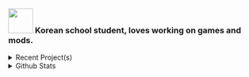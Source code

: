 ### <img src = "mindy2.png" width="50" height="50"> Korean school student, loves working on games and mods.

<details>
  <summary>Recent Project(s)</summary>
  
  [![Readme Card](https://github-readme-stats.vercel.app/api/pin/?username=AvantTeam&repo=MochiRun)](https://github.com/AvantTeam/MochiRun)
  [![Readme Card](https://github-readme-stats.vercel.app/api/pin/?username=sk7725&repo=Platonico)](https://github.com/sk7725/Platonico)
</details>

<details>
  <summary>Github Stats</summary>
  
  ![Github Stats](https://github-readme-stats-sk.vercel.app/api?username=sk7725&count_private=true&show_icons=true&include_all_commits=true&hide_border=true&count_private=true&theme=gotham&title_color=ffaaff&text_color=77ddff)
  ![Top Languages](https://github-readme-stats-sk.vercel.app/api/top-langs/?username=sk7725&show_icons=true&include_all_commits=true&hide_border=true&count_private=true&theme=gotham&langs_count=4&layout=compact&title_color=ffaaff&text_color=77ddff)
</details>
